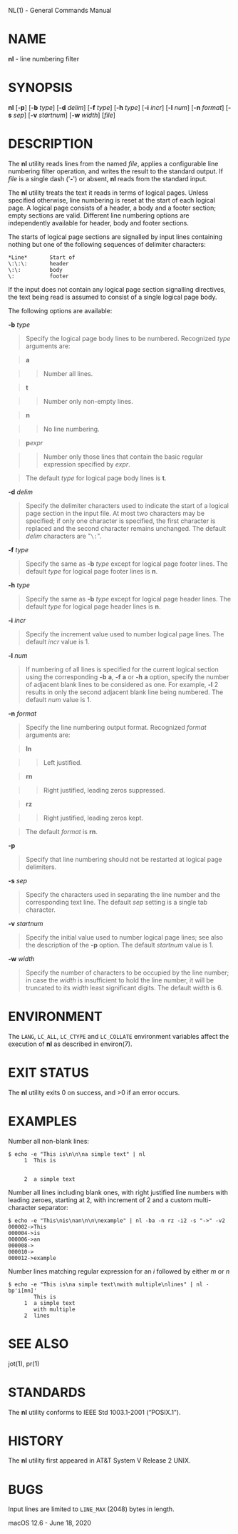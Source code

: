 NL(1) - General Commands Manual

# NAME

**nl** - line numbering filter

# SYNOPSIS

**nl**
\[**-p**]
\[**-b**&nbsp;*type*]
\[**-d**&nbsp;*delim*]
\[**-f**&nbsp;*type*]
\[**-h**&nbsp;*type*]
\[**-i**&nbsp;*incr*]
\[**-l**&nbsp;*num*]
\[**-n**&nbsp;*format*]
\[**-s**&nbsp;*sep*]
\[**-v**&nbsp;*startnum*]
\[**-w**&nbsp;*width*]
\[*file*]

# DESCRIPTION

The
**nl**
utility reads lines from the named
*file*,
applies a configurable line numbering filter operation,
and writes the result to the standard output.
If
*file*
is a single dash
('**-**')
or absent,
**nl**
reads from the standard input.

The
**nl**
utility treats the text it reads in terms of logical pages.
Unless specified otherwise, line numbering is reset at the start of each
logical page.
A logical page consists of a header, a body and a footer
section; empty sections are valid.
Different line numbering options are
independently available for header, body and footer sections.

The starts of logical page sections are signalled by input lines containing
nothing but one of the following sequences of delimiter characters:

	*Line*       Start of  
	\:\:\:       header  
	\:\:         body  
	\:           footer

If the input does not contain any logical page section signalling directives,
the text being read is assumed to consist of a single logical page body.

The following options are available:

**-b** *type*

> Specify the logical page body lines to be numbered.
> Recognized
> *type*
> arguments are:

> **a**

> > Number all lines.

> **t**

> > Number only non-empty lines.

> **n**

> > No line numbering.

> **p**&zwnj;*expr*

> > Number only those lines that contain the basic regular expression specified
> > by
> > *expr*.

> The default
> *type*
> for logical page body lines is
> **t**.

**-d** *delim*

> Specify the delimiter characters used to indicate the start of a logical
> page section in the input file.
> At most two characters may be specified;
> if only one character is specified, the first character is replaced and the
> second character remains unchanged.
> The default
> *delim*
> characters are
> "`\:`".

**-f** *type*

> Specify the same as
> **-b** *type*
> except for logical page footer lines.
> The default
> *type*
> for logical page footer lines is
> **n**.

**-h** *type*

> Specify the same as
> **-b** *type*
> except for logical page header lines.
> The default
> *type*
> for logical page header lines is
> **n**.

**-i** *incr*

> Specify the increment value used to number logical page lines.
> The default
> *incr*
> value is 1.

**-l** *num*

> If numbering of all lines is specified for the current logical section
> using the corresponding
> **-b** **a**,
> **-f** **a**
> or
> **-h** **a**
> option,
> specify the number of adjacent blank lines to be considered as one.
> For example,
> **-l**
> 2 results in only the second adjacent blank line being numbered.
> The default
> *num*
> value is 1.

**-n** *format*

> Specify the line numbering output format.
> Recognized
> *format*
> arguments are:

> **ln**

> > Left justified.

> **rn**

> > Right justified, leading zeros suppressed.

> **rz**

> > Right justified, leading zeros kept.

> The default
> *format*
> is
> **rn**.

**-p**

> Specify that line numbering should not be restarted at logical page delimiters.

**-s** *sep*

> Specify the characters used in separating the line number and the corresponding
> text line.
> The default
> *sep*
> setting is a single tab character.

**-v** *startnum*

> Specify the initial value used to number logical page lines; see also the
> description of the
> **-p**
> option.
> The default
> *startnum*
> value is 1.

**-w** *width*

> Specify the number of characters to be occupied by the line number;
> in case the
> *width*
> is insufficient to hold the line number, it will be truncated to its
> *width*
> least significant digits.
> The default
> *width*
> is 6.

# ENVIRONMENT

The
`LANG`, `LC_ALL`, `LC_CTYPE`
and
`LC_COLLATE`
environment variables affect the execution of
**nl**
as described in
environ(7).

# EXIT STATUS

The **nl** utility exits&#160;0 on success, and&#160;&gt;0 if an error occurs.

# EXAMPLES

Number all non-blank lines:

	$ echo -e "This is\n\n\na simple text" | nl
	     1  This is
	
	
	     2  a simple text

Number all lines including blank ones, with right justified line numbers with
leading zeroes, starting at 2, with increment of 2 and a custom multi-character
separator:

	$ echo -e "This\nis\nan\n\n\nexample" | nl -ba -n rz -i2 -s "->" -v2
	000002->This
	000004->is
	000006->an
	000008->
	000010->
	000012->example

Number lines matching regular expression for an
*i*
followed by either
*m*
or
*n*

	$ echo -e "This is\na simple text\nwith multiple\nlines" | nl -bp'i[mn]'
	        This is
	     1  a simple text
	        with multiple
	     2  lines

# SEE ALSO

jot(1),
pr(1)

# STANDARDS

The
**nl**
utility conforms to
IEEE Std 1003.1-2001 (&#8220;POSIX.1&#8221;).

# HISTORY

The
**nl**
utility first appeared in
AT&T System&#160;V Release&#160;2 UNIX.

# BUGS

Input lines are limited to
`LINE_MAX`
(2048) bytes in length.

macOS 12.6 - June 18, 2020
